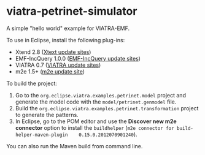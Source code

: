 viatra-petrinet-simulator
=========================

A simple "hello world" example for VIATRA-EMF.

To use in Eclipse, install the following plug-ins:
* Xtend 2.8 ([Xtext update sites](https://www.eclipse.org/Xtext/download.html))
* EMF-IncQuery 1.0.0 ([EMF-IncQuery update sites](https://www.eclipse.org/incquery/download.php))
* VIATRA 0.7 ([VIATRA update sites](https://www.eclipse.org/viatra/downloads.php>))
* m2e 1.5+ ([m2e update site](http://download.eclipse.org/technology/m2e/releases/))

To build the project:

1. Go to the `org.eclipse.viatra.examples.petrinet.model` project and generate the model code with the `model/petrinet.genmodel` file.
2. Build the `org.eclipse.viatra.examples.petrinet.transformation` project to generate the patterns.
3. In Eclipse, go to the POM editor and use the **Discover new m2e connector** option to install the `buildhelper` (`m2e connector for build-helper-maven-plugin	0.15.0.2012070901240`).

You can also run the Maven build from command line.
